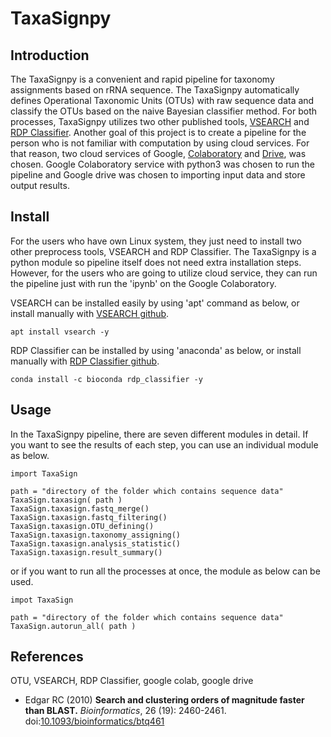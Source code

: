 
# TaxaSignpy

## Introduction

The TaxaSignpy is a convenient and rapid pipeline for taxonomy assignments based on rRNA sequence. The TaxaSignpy automatically defines Operational Taxonomic Units (OTUs) with raw sequence data and classify the OTUs based on the naive Bayesian classifier method. For both processes, TaxaSignpy utilizes two other published tools, [VSEARCH](https://github.com/torognes/vsearch/) and [RDP Classifier](http://rdp.cme.msu.edu/classifier/classifier.jsp).
Another goal of this project is to create a pipeline for the person who is not familiar with computation by using cloud services. For that reason, two cloud services of Google, [Colaboratory](https://colab.research.google.com/notebooks/intro.ipynb) and [Drive](https://www.google.com/drive/), was chosen. Google Colaboratory service with python3 was chosen to run the pipeline and Google drive was chosen to importing input data and store output results.

## Install

For the users who have own Linux system, they just need to install two other preprocess tools, VSEARCH and RDP Classifier. The TaxaSignpy is a python module so pipeline itself does not need extra installation steps. 
However, for the users who are going to utilize cloud service, they can run the pipeline just with run the 'ipynb' on the Google Colaboratory.

VSEARCH can be installed easily by using 'apt' command as below, or install manually with [VSEARCH github](https://github.com/torognes/vsearch/).

`apt install vsearch -y`

RDP Classifier can be installed by using 'anaconda' as below, or install manually with [RDP Classifier github](https://github.com/rdpstaff/classifier).

`conda install -c bioconda rdp_classifier -y`

## Usage
In the TaxaSignpy pipeline, there are seven different modules in detail. If you want to see the results of each step, you can use an individual module as below.

```
import TaxaSign

path = "directory of the folder which contains sequence data"
TaxaSign.taxasign( path )
TaxaSign.taxasign.fastq_merge()
TaxaSign.taxasign.fastq_filtering()
TaxaSign.taxasign.OTU_defining()
TaxaSign.taxasign.taxonomy_assigning()
TaxaSign.taxasign.analysis_statistic()
TaxaSign.taxasign.result_summary()
```

or if you want to run all the processes at once, the module as below can be used.

```
impot TaxaSign

path = "directory of the folder which contains sequence data"
TaxaSign.autorun_all( path )
```

## References
OTU, VSEARCH, RDP Classifier, google colab, google drive

* Edgar RC (2010)
**Search and clustering orders of magnitude faster than BLAST.**
*Bioinformatics*, 26 (19): 2460-2461.
doi:[10.1093/bioinformatics/btq461](http://dx.doi.org/10.1093/bioinformatics/btq461)
